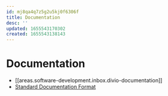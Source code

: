 ```yaml
---
id: mj8qa4q7z5g2u5kj0f6306f
title: Documentation
desc: ''
updated: 1655543170302
created: 1655543138143
---
```


# Documentation

- [[areas.software-development.inbox.divio-documentation]]
- [Standard Documentation Format](https://github.com/dendronhq/dendron/discussions/3088)
